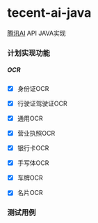 # tecent-ai-java
[腾讯AI](https://ai.qq.com/) API JAVA实现

### 计划实现功能
##### OCR
- [x] 身份证OCR
- [x] 行驶证驾驶证OCR
- [x] 通用OCR
- [x] 营业执照OCR
- [x] 银行卡OCR
- [x] 手写体OCR
- [x] 车牌OCR
- [x] 名片OCR


### 测试用例
